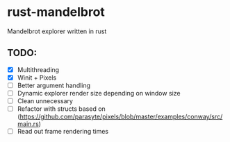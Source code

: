 # rust-mandelbrot
Mandelbrot explorer written in rust

## TODO:
- [x] Multithreading
- [X] Winit + Pixels
- [ ] Better argument handling
- [ ] Dynamic explorer render size depending on window size
- [ ] Clean unnecessary
- [ ] Refactor with structs based on (https://github.com/parasyte/pixels/blob/master/examples/conway/src/main.rs)
- [ ] Read out frame rendering times
